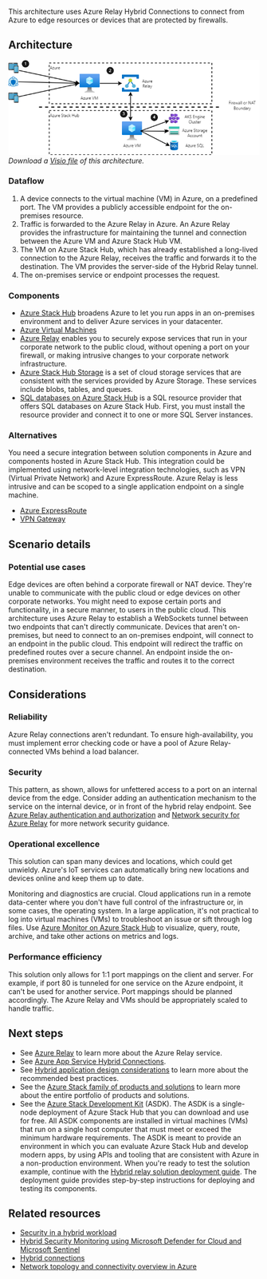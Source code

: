 This architecture uses Azure Relay Hybrid Connections to connect from Azure to edge resources or devices that are protected by firewalls.

## Architecture

![Architecture diagram that demonstrates Azure Relay Hybrid Connections.](../media/hybrid-relay-connection.png)
*Download a [Visio file](https://arch-center.azureedge.net/hybrid-relay-connection.vsdx) of this architecture.*

### Dataflow

1. A device connects to the virtual machine (VM) in Azure, on a predefined port. The VM provides a publicly accessible endpoint for the on-premises resource.
1. Traffic is forwarded to the Azure Relay in Azure. An Azure Relay provides the infrastructure for maintaining the tunnel and connection between the Azure VM and Azure Stack Hub VM.
1. The VM on Azure Stack Hub, which has already established a long-lived connection to the Azure Relay, receives the traffic and forwards it to the destination. The VM provides the server-side of the Hybrid Relay tunnel.
1. The on-premises service or endpoint processes the request.

### Components

- [Azure Stack Hub](https://azure.microsoft.com/products/azure-stack/hub) broadens Azure to let you run apps in an on-premises environment and to deliver Azure services in your datacenter.
- [Azure Virtual Machines](https://azure.microsoft.com/products/virtual-machines)
- [Azure Relay](/azure/azure-relay) enables you to securely expose services that run in your corporate network to the public cloud, without opening a port on your firewall, or making intrusive changes to your corporate network infrastructure.
- [Azure Stack Hub Storage](/azure-stack/user/azure-stack-storage-overview) is a set of cloud storage services that are consistent with the services provided by Azure Storage. These services include blobs, tables, and queues.
- [SQL databases on Azure Stack Hub](/azure-stack/operator/azure-stack-sql-resource-provider) is a SQL resource provider that offers SQL databases on Azure Stack Hub. First, you must install the resource provider and connect it to one or more SQL Server instances.

### Alternatives

You need a secure integration between solution components in Azure and components hosted in Azure Stack Hub. This integration could be implemented using network-level integration technologies, such as VPN (Virtual Private Network) and Azure ExpressRoute. Azure Relay is less intrusive and can be scoped to a single application endpoint on a single machine.

- [Azure ExpressRoute](https://azure.microsoft.com/products/expressroute)
- [VPN Gateway](https://azure.microsoft.com/products/vpn-gateway)

## Scenario details

### Potential use cases

Edge devices are often behind a corporate firewall or NAT device. They're unable to communicate with the public cloud or edge devices on other corporate networks. You might need to expose certain ports and functionality, in a secure manner, to users in the public cloud. This architecture uses Azure Relay to establish a WebSockets tunnel between two endpoints that can't directly communicate. Devices that aren't on-premises, but need to connect to an on-premises endpoint, will connect to an endpoint in the public cloud. This endpoint will redirect the traffic on predefined routes over a secure channel. An endpoint inside the on-premises environment receives the traffic and routes it to the correct destination.

## Considerations

### Reliability

Azure Relay connections aren't redundant. To ensure high-availability, you must implement error checking code or have a pool of Azure Relay-connected VMs behind a load balancer.

### Security

This pattern, as shown, allows for unfettered access to a port on an internal device from the edge. Consider adding an authentication mechanism to the service on the internal device, or in front of the hybrid relay endpoint. See [Azure Relay authentication and authorization](/azure/azure-relay/relay-authentication-and-authorization) and [Network security for Azure Relay](/azure/azure-relay/network-security) for more network security guidance.

### Operational excellence

This solution can span many devices and locations, which could get unwieldy. Azure's IoT services can automatically bring new locations and devices online and keep them up to date.

Monitoring and diagnostics are crucial. Cloud applications run in a remote data-center where you don't have full control of the infrastructure or, in some cases, the operating system. In a large application, it's not practical to log into virtual machines (VMs) to troubleshoot an issue or sift through log files. Use [Azure Monitor on Azure Stack Hub](/azure-stack/user/azure-stack-metrics-azure-data) to visualize, query, route, archive, and take other actions on metrics and logs.

### Performance efficiency

This solution only allows for 1:1 port mappings on the client and server. For example, if port 80 is tunneled for one service on the Azure endpoint, it can't be used for another service. Port mappings should be planned accordingly. The Azure Relay and VMs should be appropriately scaled to handle traffic.

## Next steps

- See [Azure Relay](/azure/azure-relay) to learn more about the Azure Relay service.
- See [Azure App Service Hybrid Connections](/azure/app-service/app-service-hybrid-connections).
- See [Hybrid application design considerations](/hybrid/app-solutions/overview-app-design-considerations) to learn more about the recommended best practices.
- See the [Azure Stack family of products and solutions](/azure-stack) to learn more about the entire portfolio of products and solutions.
- See the [Azure Stack Development Kit](https://azure.microsoft.com/overview/azure-stack/development-kit) (ASDK). The ASDK is a single-node deployment of Azure Stack Hub that you can download and use for free. All ASDK components are installed in virtual machines (VMs) that run on a single host computer that must meet or exceed the minimum hardware requirements. The ASDK is meant to provide an environment in which you can evaluate Azure Stack Hub and develop modern apps, by using APIs and tooling that are consistent with Azure in a non-production environment. When you're ready to test the solution example, continue with the [Hybrid relay solution deployment guide](https://aka.ms/hybridrelaydeployment). The deployment guide provides step-by-step instructions for deploying and testing its components.

## Related resources

- [Security in a hybrid workload](/azure/architecture/framework/hybrid/hybrid-security)
- [Hybrid Security Monitoring using Microsoft Defender for Cloud and Microsoft Sentinel](../../hybrid/hybrid-security-monitoring.yml)
- [Hybrid connections](hybrid-connectivity.yml)
- [Network topology and connectivity overview in Azure](/azure/cloud-adoption-framework/ready/enterprise-scale/network-topology-and-connectivity)
